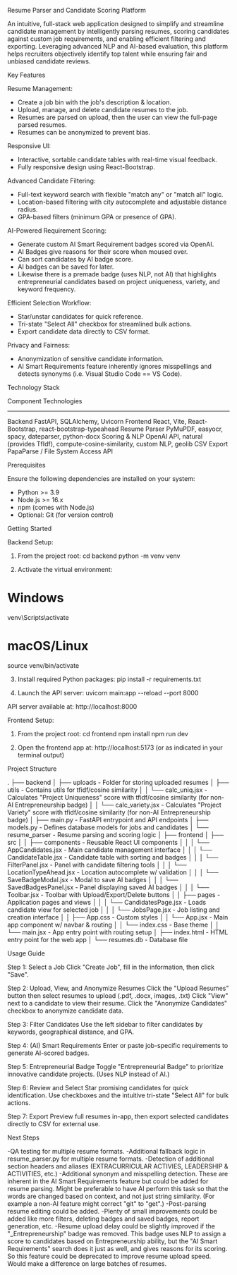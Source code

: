 Resume Parser and Candidate Scoring Platform

An intuitive, full-stack web application designed to simplify and streamline candidate management by intelligently parsing resumes, scoring candidates against custom job requirements, and enabling efficient filtering and exporting. Leveraging advanced NLP and AI-based evaluation, this platform helps recruiters objectively identify top talent while ensuring fair and unbiased candidate reviews.

Key Features

Resume Management:
- Create a job bin with the job's description & location.
- Upload, manage, and delete candidate resumes to the job.
- Resumes are parsed on upload, then the user can view the full-page parsed resumes.
- Resumes can be anonymized to prevent bias.

Responsive UI:
- Interactive, sortable candidate tables with real-time visual feedback.
- Fully responsive design using React-Bootstrap.

Advanced Candidate Filtering:
- Full-text keyword search with flexible "match any" or "match all" logic.
- Location-based filtering with city autocomplete and adjustable distance radius.
- GPA-based filters (minimum GPA or presence of GPA).

AI-Powered Requirement Scoring:
- Generate custom AI Smart Requirement badges scored via OpenAI.
- AI Badges give reasons for their score when moused over.
- Can sort candidates by AI badge score.
- AI badges can be saved for later.
- Likewise there is a premade badge (uses NLP, not AI) that highlights entrepreneurial candidates based on project uniqueness, variety, and keyword frequency.

Efficient Selection Workflow:
- Star/unstar candidates for quick reference.
- Tri-state "Select All" checkbox for streamlined bulk actions.
- Export candidate data directly to CSV format.

Privacy and Fairness:
- Anonymization of sensitive candidate information.
- AI Smart Requirements feature inherently ignores misspellings and detects synonyms (i.e. Visual Studio Code == VS Code).

Technology Stack

Component            Technologies
---------            ------------
Backend              FastAPI, SQLAlchemy, Uvicorn
Frontend             React, Vite, React-Bootstrap, react-bootstrap-typeahead
Resume Parser        PyMuPDF, easyocr, spacy, dateparser, python-docx
Scoring & NLP        OpenAI API, natural (provides TfIdf), compute-cosine-similarity, custom NLP, geolib
CSV Export           PapaParse / File System Access API

Prerequisites

Ensure the following dependencies are installed on your system:

- Python >= 3.9
- Node.js >= 16.x
- npm (comes with Node.js)
- Optional: Git (for version control)

Getting Started

Backend Setup:

1. From the project root:
cd backend
python -m venv venv

2. Activate the virtual environment:
# Windows
venv\Scripts\activate

# macOS/Linux
source venv/bin/activate

3. Install required Python packages:
pip install -r requirements.txt

4. Launch the API server:
uvicorn main:app --reload --port 8000

API server available at: http://localhost:8000

Frontend Setup:

1. From the project root:
cd frontend
npm install
npm run dev

2. Open the frontend app at: http://localhost:5173 (or as indicated in your terminal output)

Project Structure

.
├── backend
│   ├── uploads                       - Folder for storing uploaded resumes
│   ├── utils                         - Contains utils for tfidf/cosine similarity
│   │   └── calc_uniq.jsx             - Calculates "Project Uniqueness" score with tfidf/cosine similarity (for non-AI Entrepreneurship badge)
│   │   └── calc_variety.jsx          - Calculates "Project Variety" score with tfidf/cosine similarity (for non-AI Entrepreneurship badge)
│   ├── main.py                       - FastAPI entrypoint and API endpoints
│   ├── models.py                     - Defines database models for jobs and candidates
│   └── resume_parser                 - Resume parsing and scoring logic
│
├── frontend
│   ├── src
│   │   ├── components                - Reusable React UI components
│   │   │   └── AppCandidates.jsx     - Main candidate management interface
│   │   │   └── CandidateTable.jsx    - Candidate table with sorting and badges
│   │   │   └── FilterPanel.jsx       - Panel with candidate filtering tools
│   │   │   └── LocationTypeAhead.jsx - Location autocomplete w/ validation
│   │   │   └── SaveBadgeModal.jsx    - Modal to save AI badges
│   │   │   └── SavedBadgesPanel.jsx  - Panel displaying saved AI badges
│   │   │   └── Toolbar.jsx           - Toolbar with Upload/Export/Delete buttons
│   │   ├── pages                     - Application pages and views
│   │   │   └── CandidatesPage.jsx    - Loads candidate view for selected job
│   │   │   └── JobsPage.jsx          - Job listing and creation interface
│   │   ├── App.css                   - Custom styles
│   │   └── App.jsx                   - Main app component w/ navbar & routing
│   │   └── index.css                 - Base theme
│   │   └── main.jsx                  - App entry point with routing setup
│   ├── index.html                    - HTML entry point for the web app
│
└── resumes.db                       - Database file

Usage Guide

Step 1: Select a Job
Click "Create Job", fill in the information, then click "Save".

Step 2: Upload, View, and Anonymize Resumes
Click the "Upload Resumes" button then select resumes to upload (.pdf, .docx, images, .txt)
Click "View" next to a candidate to view their resume.
Click the "Anonymize Candidates" checkbox to anonymize candidate data.

Step 3: Filter Candidates
Use the left sidebar to filter candidates by keywords, geographical distance, and GPA.

Step 4: (AI) Smart Requirements
Enter or paste job-specific requirements to generate AI-scored badges.

Step 5: Entrepreneurial Badge
Toggle "Entrepreneurial Badge" to prioritize innovative candidate projects. (Uses NLP instead of AI.)

Step 6: Review and Select
Star promising candidates for quick identification.
Use checkboxes and the intuitive tri-state "Select All" for bulk actions.

Step 7: Export
Preview full resumes in-app, then export selected candidates directly to CSV for external use.

Next Steps

-QA testing for multiple resume formats.
-Additional fallback logic in resume_parser.py for multiple resume formats.
-Detection of additional section headers and aliases (EXTRACURRICULAR ACTIVIES, LEADERSHIP & ACTIVITIES, etc.)
-Additional synonym and misspelling detection. These are inherent in the AI Smart Requirements feature but could be added for resume parsing. Might be preferable to have AI perform this task so that the words are changed based on context, and not just string similarity. (For example a non-AI feature might correct "git" to "get".)
-Post-parsing resume editing could be added.
-Plenty of small improvements could be added like more filters, deleting badges and saved badges, report generation, etc.
-Resume upload delay could be slightly improved if the "_Entrepreneurship" badge was removed. This badge uses NLP to assign a score to candidates based on Entrepreneurship ability, but the "AI Smart Requirements" search does it just as well, and gives reasons for its scoring. So this feature could be deprecated to improve resume upload speed. Would make a difference on large batches of resumes.